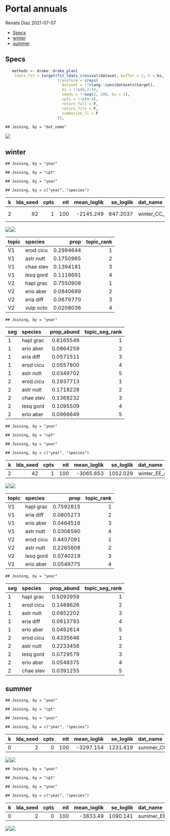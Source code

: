 Portal annuals
================
Renata Diaz
2021-07-07

  - [Specs](#specs)
  - [winter](#winter)
  - [summer](#summer)

## Specs

``` r
   methods <- drake::drake_plan(
    ldats_fit = target(fit_ldats_crossval(dataset, buffer = 2, k = ks, lda_seed = seeds, cpts = cpts, nit = 100),
                       transform = cross(
                         dataset = !!rlang::syms(datasets$target),
                         ks = !!c(0,2:5),
                         seeds = !!seq(2, 100, by = 2),
                         cpts = !!c(0:4),
                         return_full = F,
                         return_fits = F,
                         summarize_ll = F
                       )),
```

    ## Joining, by = "dat_name"

![](ldats_files/figure-gfm/unnamed-chunk-2-1.png)<!-- -->

## winter

    ## Joining, by = "year"

    ## Joining, by = "cpt"

    ## Joining, by = "year"

    ## Joining, by = c("year", "species")

<div class="kable-table">

| k | lda\_seed | cpts | nit | mean\_loglik | se\_loglik | dat\_name           |    Mean | Median | Mode | Lower\_95% | Upper\_95% |   SD | MCMCerr |  AC10 |      ESS | cpt | nyears | width | width\_ratio | modal\_estimate | seg\_before | seg\_after | dissimilarity | overall\_r2 | species\_mean\_r2 |
| -: | --------: | ---: | --: | -----------: | ---------: | :------------------ | ------: | -----: | ---: | ---------: | ---------: | ---: | ------: | ----: | -------: | :-- | -----: | ----: | -----------: | --------------: | ----------: | ---------: | ------------: | ----------: | ----------------: |
| 2 |        92 |    1 | 100 |   \-2145.249 |   647.2037 | winter\_CC\_annuals | 1996.28 |   1996 | 1996 |       1993 |       2000 | 1.74 |   0.055 | 2e-04 | 487.3693 | 1   |     26 |     7 |    0.2692308 |            1996 |           1 |          2 |     0.6752331 |    0.339953 |         0.2422645 |

</div>

![](ldats_files/figure-gfm/unnamed-chunk-3-1.png)<!-- -->![](ldats_files/figure-gfm/unnamed-chunk-3-2.png)<!-- -->

<div class="kable-table">

| topic | species   |      prop | topic\_rank |
| :---- | :-------- | --------: | ----------: |
| V1    | erod cicu | 0.2994644 |           1 |
| V1    | astr nutt | 0.1750965 |           2 |
| V1    | chae stev | 0.1394181 |           3 |
| V1    | lesq gord | 0.1116691 |           4 |
| V2    | hapl grac | 0.7550908 |           1 |
| V2    | erio aber | 0.0840689 |           2 |
| V2    | eria diff | 0.0679770 |           3 |
| V2    | vulp octo | 0.0208036 |           4 |

</div>

    ## Joining, by = "year"

<div class="kable-table">

| seg | species   | prop\_abund | topic\_seg\_rank |
| :-- | :-------- | ----------: | ---------------: |
| 1   | hapl grac |   0.6165549 |                1 |
| 1   | erio aber |   0.0864259 |                2 |
| 1   | eria diff |   0.0571511 |                3 |
| 1   | erod cicu |   0.0557800 |                4 |
| 1   | astr nutt |   0.0349702 |                5 |
| 2   | erod cicu |   0.2937713 |                1 |
| 2   | astr nutt |   0.1718228 |                2 |
| 2   | chae stev |   0.1368232 |                3 |
| 2   | lesq gord |   0.1095509 |                4 |
| 2   | erio aber |   0.0966649 |                5 |

</div>

    ## Joining, by = "year"

    ## Joining, by = "cpt"

    ## Joining, by = "year"

    ## Joining, by = c("year", "species")

<div class="kable-table">

| k | lda\_seed | cpts | nit | mean\_loglik | se\_loglik | dat\_name           |    Mean | Median | Mode | Lower\_95% | Upper\_95% |   SD | MCMCerr |   AC10 |      ESS | cpt | nyears | width | width\_ratio | modal\_estimate | seg\_before | seg\_after | dissimilarity | overall\_r2 | species\_mean\_r2 |
| -: | --------: | ---: | --: | -----------: | ---------: | :------------------ | ------: | -----: | ---: | ---------: | ---------: | ---: | ------: | -----: | -------: | :-- | -----: | ----: | -----------: | --------------: | ----------: | ---------: | ------------: | ----------: | ----------------: |
| 2 |        42 |    1 | 100 |   \-3065.653 |   1052.029 | winter\_EE\_annuals | 1996.19 |   1995 | 1994 |       1992 |       2004 | 3.68 |  0.1164 | 0.0531 | 289.5904 | 1   |     27 |    12 |    0.4444444 |            1994 |           1 |          2 |     0.5406009 |   0.5246287 |         0.3921912 |

</div>

![](ldats_files/figure-gfm/unnamed-chunk-4-1.png)<!-- -->![](ldats_files/figure-gfm/unnamed-chunk-4-2.png)<!-- -->

<div class="kable-table">

| topic | species   |      prop | topic\_rank |
| :---- | :-------- | --------: | ----------: |
| V1    | hapl grac | 0.7592815 |           1 |
| V1    | eria diff | 0.0805273 |           2 |
| V1    | erio aber | 0.0464516 |           3 |
| V1    | astr nutt | 0.0306590 |           4 |
| V2    | erod cicu | 0.4407091 |           1 |
| V2    | astr nutt | 0.2265608 |           2 |
| V2    | lesq gord | 0.0740219 |           3 |
| V2    | erio aber | 0.0549775 |           4 |

</div>

    ## Joining, by = "year"

<div class="kable-table">

| seg | species   | prop\_abund | topic\_seg\_rank |
| :-- | :-------- | ----------: | ---------------: |
| 1   | hapl grac |   0.5092959 |                1 |
| 1   | erod cicu |   0.1488626 |                2 |
| 1   | astr nutt |   0.0952202 |                3 |
| 1   | eria diff |   0.0613793 |                4 |
| 1   | erio aber |   0.0492614 |                5 |
| 2   | erod cicu |   0.4335646 |                1 |
| 2   | astr nutt |   0.2233456 |                2 |
| 2   | lesq gord |   0.0729579 |                3 |
| 2   | erio aber |   0.0548375 |                4 |
| 2   | chae stev |   0.0391255 |                5 |

</div>

## summer

    ## Joining, by = "year"

    ## Joining, by = "cpt"

    ## Joining, by = "year"

    ## Joining, by = c("year", "species")

<div class="kable-table">

| k | lda\_seed | cpts | nit | mean\_loglik | se\_loglik | dat\_name           | Mean | Median | Mode | Lower\_95. | Upper\_95. | SD | MCMCerr | AC10 | ESS | cpt | nyears | width | width\_ratio | modal\_estimate | seg\_before | seg\_after | dissimilarity | overall\_r2 | species\_mean\_r2 |
| -: | --------: | ---: | --: | -----------: | ---------: | :------------------ | :--- | :----- | :--- | :--------- | :--------- | :- | :------ | :--- | --: | :-- | -----: | :---- | :----------- | :-------------- | :---------- | :--------- | :------------ | ----------: | ----------------: |
| 0 |         2 |    0 | 100 |   \-3297.154 |   1231.419 | summer\_CC\_annuals | NA   | NA     | NA   | NA         | NA         | NA | NA      | NA   |   0 | NA  |     25 | NA    | NA           | NA              | NA          | NA         | NA            |   0.3089993 |         0.3089993 |

</div>

![](ldats_files/figure-gfm/unnamed-chunk-5-1.png)<!-- -->![](ldats_files/figure-gfm/unnamed-chunk-5-2.png)<!-- -->

    ## Joining, by = "year"

    ## Joining, by = "cpt"

    ## Joining, by = "year"

    ## Joining, by = c("year", "species")

<div class="kable-table">

| k | lda\_seed | cpts | nit | mean\_loglik | se\_loglik | dat\_name           | Mean | Median | Mode | Lower\_95. | Upper\_95. | SD | MCMCerr | AC10 | ESS | cpt | nyears | width | width\_ratio | modal\_estimate | seg\_before | seg\_after | dissimilarity | overall\_r2 | species\_mean\_r2 |
| -: | --------: | ---: | --: | -----------: | ---------: | :------------------ | :--- | :----- | :--- | :--------- | :--------- | :- | :------ | :--- | --: | :-- | -----: | :---- | :----------- | :-------------- | :---------- | :--------- | :------------ | ----------: | ----------------: |
| 0 |         2 |    0 | 100 |    \-3833.49 |   1090.141 | summer\_EE\_annuals | NA   | NA     | NA   | NA         | NA         | NA | NA      | NA   |   0 | NA  |     26 | NA    | NA           | NA              | NA          | NA         | NA            |   0.3459892 |         0.3459892 |

</div>

![](ldats_files/figure-gfm/unnamed-chunk-5-3.png)<!-- -->![](ldats_files/figure-gfm/unnamed-chunk-5-4.png)<!-- -->
